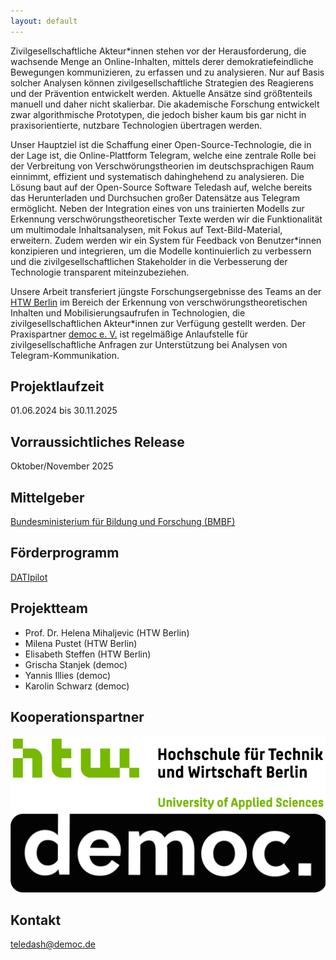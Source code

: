 ```yaml
---
layout: default
---
```


Zivilgesellschaftliche Akteur\*innen stehen vor der Herausforderung, die wachsende Menge an Online-Inhalten, mittels derer demokratiefeindliche Bewegungen kommunizieren, zu erfassen und zu analysieren. Nur auf Basis solcher Analysen können zivilgesellschaftliche Strategien des Reagierens und der Prävention entwickelt werden. Aktuelle Ansätze sind größtenteils manuell und daher nicht skalierbar. Die akademische Forschung entwickelt zwar algorithmische Prototypen, die jedoch bisher kaum bis gar nicht in praxisorientierte, nutzbare Technologien übertragen werden.

Unser Hauptziel ist die Schaffung einer Open-Source-Technologie, die in der Lage ist, die Online-Plattform Telegram, welche eine zentrale Rolle bei der Verbreitung von Verschwörungstheorien im deutschsprachigen Raum einnimmt, effizient und systematisch dahinghehend zu analysieren. Die Lösung baut auf der Open-Source Software Teledash auf, welche bereits das Herunterladen und Durchsuchen großer Datensätze aus Telegram ermöglicht. Neben der Integration eines von uns trainierten Modells zur Erkennung verschwörungstheoretischer Texte werden wir die Funktionalität um multimodale Inhaltsanalysen, mit Fokus auf Text-Bild-Material, erweitern. Zudem werden wir ein System für Feedback von Benutzer\*innen konzipieren und integrieren, um die Modelle kontinuierlich zu verbessern und die zivilgesellschaftlichen Stakeholder in die Verbesserung der Technologie transparent miteinzubeziehen.

Unsere Arbeit transferiert jüngste Forschungsergebnisse des Teams an der [HTW Berlin](https://www.htw-berlin.de/) im Bereich der Erkennung von verschwörungstheoretischen Inhalten und Mobilisierungsaufrufen in Technologien, die zivilgesellschaftlichen Akteur\*innen zur Verfügung gestellt werden. Der Praxispartner [democ e. V.](https://democ.de/) ist regelmäßige Anlaufstelle für zivilgesellschaftliche Anfragen zur Unterstützung bei Analysen von Telegram-Kommunikation.

## Projektlaufzeit

01.06.2024 bis 30.11.2025

## Vorraussichtliches Release

Oktober/November 2025

## Mittelgeber

[Bundesministerium für Bildung und Forschung (BMBF)](https://www.bmbf.de/)

## Förderprogramm

[DATIpilot](https://www.bmbf.de/bmbf/de/forschung/datipilot/datipilot_node.html)

## Projektteam

- Prof. Dr. Helena Mihaljevic (HTW Berlin)
- Milena Pustet (HTW Berlin)
- Elisabeth Steffen (HTW Berlin)
- Grischa Stanjek (democ)
- Yannis Illies (democ)
- Karolin Schwarz (democ)

## Kooperationspartner

[![HTW Berlin](/assets/images/logos/htw-berlin.jpg)](https://htw-berlin.de)
[![democ](/assets/images/logos/democ.png)](https://democ.de)

## Kontakt
teledash@democ.de
